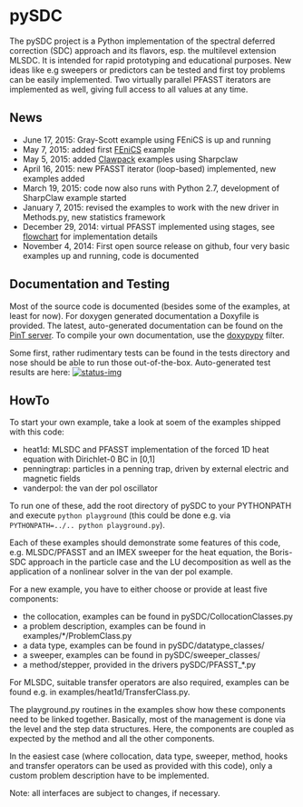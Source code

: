 pySDC
======

The pySDC project is a Python implementation of the spectral deferred correction (SDC) approach and its flavors, 
esp. the multilevel extension MLSDC. It is intended for rapid prototyping and educational purposes. New ideas like e.g 
sweepers or predictors can be tested and first toy problems can be easily implemented. Two virtually parallel PFASST 
iterators are implemented as well, giving full access to all values at any time.


News
----

* June 17, 2015: Gray-Scott example using FEniCS is up and running
* May 7, 2015: added first [FEniCS](http://fenicsproject.org/) example
* May 5, 2015: added [Clawpack](http://www.clawpack.org/) examples using Sharpclaw
* April 16, 2015: new PFASST iterator (loop-based) implemented, new examples added
* March 19, 2015: code now also runs with Python 2.7, development of SharpClaw example started 
* January 7, 2015: revised the examples to work with the new driver in Methods.py, new statistics framework
* December 29, 2014: virtual PFASST implemented using stages, see [flowchart](flowchart.png) for implementation details
* November 4, 2014: First open source release on github, four very basic examples up and running, code is documented


Documentation and Testing
-------------------------

Most of the source code is documented (besides some of the examples, at least for now). 
For doxygen generated documentation a Doxyfile is provided. The latest, auto-generated documentation can be found on 
the [PinT server](https://pint.fz-juelich.de/ci/view/pySDC/job/PYSDC_DOCU/doxygen). To compile your 
own documentation, use the [doxypypy](https://github.com/Feneric/doxypypy) filter. 

Some first, rather rudimentary tests can be found in the tests directory and nose should be able to run those 
out-of-the-box. Auto-generated test results are here: 
[![status-img][]](https://travis-ci.org/Parallel-in-Time/pySDC)


HowTo
-----

To start your own example, take a look at soem of the examples shipped with this code:

* heat1d: MLSDC and PFASST implementation of the forced 1D heat equation with Dirichlet-0 BC in [0,1]
* penningtrap: particles in a penning trap, driven by external electric and magnetic fields
* vanderpol: the van der pol oscillator

To run one of these, add the root directory of pySDC to your PYTHONPATH and execute `python playground` (this could 
be done e.g. via `PYTHONPATH=../.. python playground.py`). 

Each of these examples should demonstrate some features of this code, e.g. MLSDC/PFASST and an IMEX sweeper for the heat 
equation, the Boris-SDC approach in the particle case and the LU decomposition as well as the application of a 
nonlinear solver in the van der pol example.
 
For a new example, you have to either choose or provide at least five components:

* the collocation, examples can be found in pySDC/CollocationClasses.py
* a problem description, examples can be found in examples/*/ProblemClass.py
* a data type, examples can be found in pySDC/datatype_classes/
* a sweeper, examples can be found in pySDC/sweeper_classes/
* a method/stepper, provided in the drivers pySDC/PFASST_*.py 


For MLSDC, suitable transfer operators are also required, examples can be found e.g. in examples/heat1d/TransferClass.py.

The playground.py routines in the examples show how these components need to be linked together. Basically, 
most of the management is done via the level and the step data structures. Here, 
the components are coupled as expected by the method and all the other components.

In the easiest case (where collocation, data type, sweeper, method, hooks and transfer operators can be used as 
provided with this code), only a custom problem description have to be implemented.

Note: all interfaces are subject to changes, if necessary.


[status-img]: https://travis-ci.org/Parallel-in-Time/pySDC.svg?branch=master